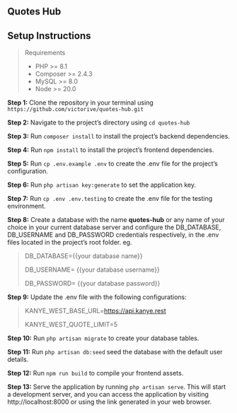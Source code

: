 ## Quotes Hub

## Setup Instructions

> Requirements
> - PHP >= 8.1
> - Composer >= 2.4.3
> - MySQL >= 8.0
> - Node >= 20.0

**Step 1:** Clone the repository in your terminal using `https://github.com/victorive/quotes-hub.git`

**Step 2:** Navigate to the project’s directory using `cd quotes-hub`

**Step 3:** Run `composer install` to install the project’s backend dependencies.

**Step 4:** Run `npm install` to install the project’s frontend dependencies.

**Step 5:** Run `cp .env.example .env` to create the .env file for the project’s configuration.

**Step 6:** Run `php artisan key:generate` to set the application key.

**Step 7:** Run `cp .env .env.testing` to create the .env file for the testing environment.

**Step 8:** Create a database with the name **quotes-hub** or any name of your choice in your current database
server and configure the DB_DATABASE, DB_USERNAME and DB_PASSWORD credentials respectively, in the .env files located in
the project’s root folder. eg.

> DB_DATABASE={{your database name}}
>
> DB_USERNAME= {{your database username}}
>
> DB_PASSWORD= {{your database password}}

**Step 9:** Update the .env file with the following configurations:

> KANYE_WEST_BASE_URL=https://api.kanye.rest
> 
> KANYE_WEST_QUOTE_LIMIT=5

**Step 10:** Run `php artisan migrate` to create your database tables.

**Step 11:** Run `php artisan db:seed` seed the database with the default user details.

**Step 12:** Run `npm run build` to compile your frontend assets.

**Step 13:** Serve the application by running `php artisan serve`. This will start a development server,
and you can access the application by visiting http://localhost:8000 or using the link generated in your web browser.
